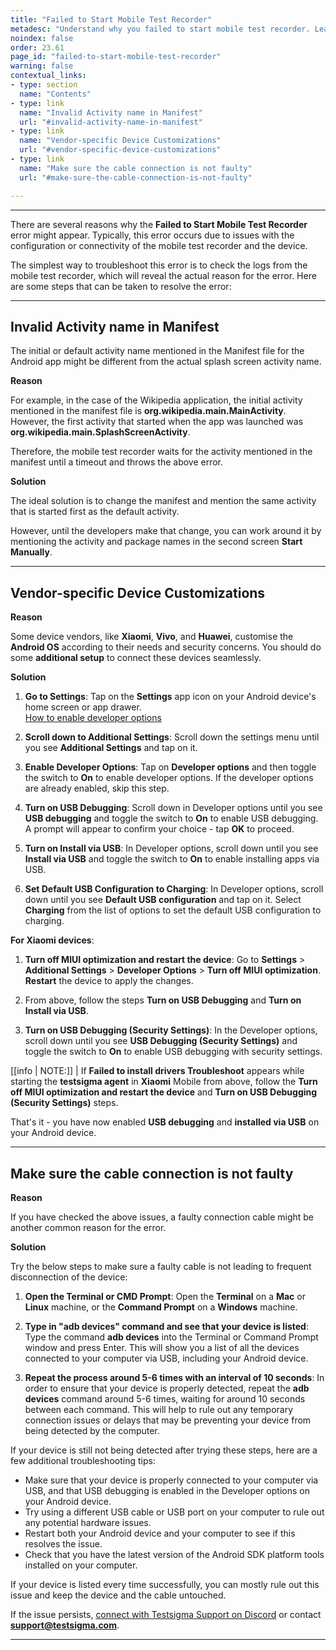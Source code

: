 ```yaml
---
title: "Failed to Start Mobile Test Recorder"
metadesc: "Understand why you failed to start mobile test recorder. Learn effective troubleshooting methods to fix the issue if you cannot start the mobile test recorder."
noindex: false
order: 23.61
page_id: "failed-to-start-mobile-test-recorder"
warning: false
contextual_links:
- type: section
  name: "Contents"
- type: link
  name: "Invalid Activity name in Manifest"
  url: "#invalid-activity-name-in-manifest"
- type: link
  name: "Vendor-specific Device Customizations"
  url: "#vendor-specific-device-customizations"
- type: link
  name: "Make sure the cable connection is not faulty"
  url: "#make-sure-the-cable-connection-is-not-faulty"

---
```


---

There are several reasons why the **Failed to Start Mobile Test Recorder** error might appear. Typically, this error occurs due to issues with the configuration or connectivity of the mobile test recorder and the device. 

The simplest way to troubleshoot this error is to check the logs from the mobile test recorder, which will reveal the actual reason for the error. Here are some steps that can be taken to resolve the error:

---

## **Invalid Activity name in Manifest**

The initial or default activity name mentioned in the Manifest file for the Android app might be different from the actual splash screen activity name.

**Reason**

For example, in the case of the Wikipedia application, the initial activity mentioned in the manifest file is **org.wikipedia.main.MainActivity**. However, the first activity that started when the app was launched was **org.wikipedia.main.SplashScreenActivity**.

Therefore, the mobile test recorder waits for the activity mentioned in the manifest until a timeout and throws the above error.

**Solution**

The ideal solution is to change the manifest and mention the same activity that is started first as the default activity.
 
However, until the developers make that change, you can work around it by mentioning the activity and package names in the second screen **Start Manually**.

---

## **Vendor-specific Device Customizations**

**Reason**

Some device vendors, like **Xiaomi**, **Vivo**, and **Huawei**, customise the **Android OS** according to their needs and security concerns. You should do some **additional setup** to connect these devices seamlessly.

**Solution**

1. **Go to Settings**: Tap on the **Settings** app icon on your Android device's home screen or app drawer.<br>
[How to enable developer options](https://www.greenbot.com/article/2457986/how-to-enable-developer-options-on-your-android-phone-or-tablet.html)

2. **Scroll down to Additional Settings**: Scroll down the settings menu until you see **Additional Settings** and tap on it.

3. **Enable Developer Options**: Tap on **Developer options** and then toggle the switch to **On** to enable developer options. If the developer options are already enabled, skip this step.

4. **Turn on USB Debugging**: Scroll down in Developer options until you see **USB debugging** and toggle the switch to **On** to enable USB debugging. A prompt will appear to confirm your choice - tap **OK** to proceed.

5. **Turn on Install via USB**: In Developer options, scroll down until you see **Install via USB** and toggle the switch to **On** to enable installing apps via USB.

6. **Set Default USB Configuration to Charging**: In Developer options, scroll down until you see **Default USB configuration** and tap on it. Select **Charging** from the list of options to set the default USB configuration to charging.

**For Xiaomi devices**:

1. **Turn off MIUI optimization and restart the device**: Go to **Settings** > **Additional Settings** > **Developer Options** > **Turn off MIUI optimization**. **Restart** the device to apply the changes.

2. From above, follow the steps **Turn on USB Debugging** and **Turn on Install via USB**.

2. **Turn on USB Debugging (Security Settings)**: In the Developer options, scroll down until you see **USB Debugging (Security Settings)** and toggle the switch to **On** to enable USB debugging with security settings.

[[info | NOTE:]]
| If **Failed to install drivers Troubleshoot** appears while starting the **testsigma agent** in **Xiaomi** Mobile from above, follow the **Turn off MIUI optimization and restart the device** and **Turn on USB Debugging (Security Settings)** steps.

That's it - you have now enabled **USB debugging** and **installed via USB** on your Android device.

---

## **Make sure the cable connection is not faulty**

**Reason**

If you have checked the above issues, a faulty connection cable might be another common reason for the error.
 
**Solution**

Try the below steps to make sure a faulty cable is not leading to frequent disconnection of the device:

1. **Open the Terminal or CMD Prompt**: Open the **Terminal** on a **Mac** or **Linux** machine, or the **Command Prompt** on a **Windows** machine.

2. **Type in "adb devices" command and see that your device is listed**: Type the command **adb devices** into the Terminal or Command Prompt window and press Enter. This will show you a list of all the devices connected to your computer via USB, including your Android device.

3. **Repeat the process around 5-6 times with an interval of 10 seconds**: In order to ensure that your device is properly detected, repeat the **adb devices** command around 5-6 times, waiting for around 10 seconds between each command. This will help to rule out any temporary connection issues or delays that may be preventing your device from being detected by the computer.

If your device is still not being detected after trying these steps, here are a few additional troubleshooting tips:

- Make sure that your device is properly connected to your computer via USB, and that USB debugging is enabled in the Developer options on your Android device.
- Try using a different USB cable or USB port on your computer to rule out any potential hardware issues.
- Restart both your Android device and your computer to see if this resolves the issue.
- Check that you have the latest version of the Android SDK platform tools installed on your computer.


If your device is listed every time successfully, you can mostly rule out this issue and keep the device and the cable untouched.

If the issue persists, [connect with Testsigma Support on Discord](https://discord.com/invite/5caWS7R6QX) or contact **support@testsigma.com**. 

---
